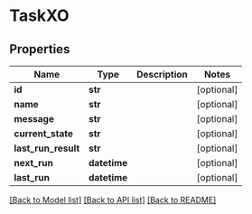 # TaskXO

## Properties
Name | Type | Description | Notes
------------ | ------------- | ------------- | -------------
**id** | **str** |  | [optional] 
**name** | **str** |  | [optional] 
**message** | **str** |  | [optional] 
**current_state** | **str** |  | [optional] 
**last_run_result** | **str** |  | [optional] 
**next_run** | **datetime** |  | [optional] 
**last_run** | **datetime** |  | [optional] 

[[Back to Model list]](../README.md#documentation-for-models) [[Back to API list]](../README.md#documentation-for-api-endpoints) [[Back to README]](../README.md)


